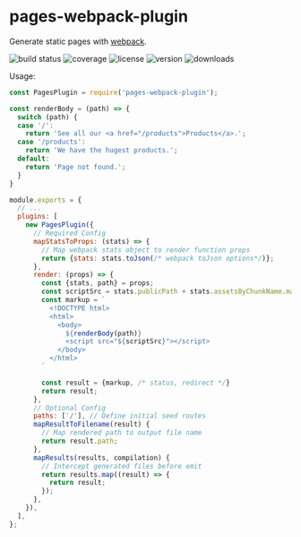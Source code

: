 # pages-webpack-plugin

Generate static pages with [webpack].

![build status](http://img.shields.io/travis/metalabdesign/pages-webpack-plugin/master.svg?style=flat)
![coverage](https://img.shields.io/codecov/c/github/metalabdesign/pages-webpack-plugin/master.svg?style=flat)
![license](http://img.shields.io/npm/l/pages-webpack-plugin.svg?style=flat)
![version](http://img.shields.io/npm/v/pages-webpack-plugin.svg?style=flat)
![downloads](http://img.shields.io/npm/dm/pages-webpack-plugin.svg?style=flat)

Usage:

```js
const PagesPlugin = require('pages-webpack-plugin');

const renderBody = (path) => {
  switch (path) {
  case '/':
    return 'See all our <a href="/products">Products</a>.';
  case '/products':
    return 'We have the hugest products.';
  default:
    return 'Page not found.';
  }
}

module.exports = {
  // ...
  plugins: [
    new PagesPlugin({
      // Required Config
      mapStatsToProps: (stats) => {
        // Map webpack stats object to render function props
        return {stats: stats.toJson(/* webpack toJson options*/)};
      },
      render: (props) => {
        const {stats, path} = props;
        const scriptSrc = stats.publicPath + stats.assetsByChunkName.main;
        const markup = `
          <!DOCTYPE html>
          <html>
            <body>
              ${renderBody(path)}
              <script src="${scriptSrc}"></script>
            </body>
          </html>
        `

        const result = {markup, /* status, redirect */}
        return result;
      },
      // Optional Config
      paths: ['/'], // Define initial seed routes
      mapResultToFilename(result) {
        // Map rendered path to output file name
        return result.path;
      },
      mapResults(results, compilation) {
        // Intercept generated files before emit
        return results.map((result) => {
          return result;
        });
      },
    }),
  ],
};
```

[webpack]: https://webpack.js.org/
